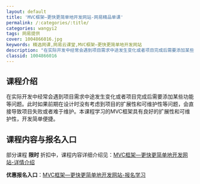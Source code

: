 ```yaml
---
layout: default
title: 'MVC框架—更快更简单地开发网站-网易精品单课'
permalink: /:categories/:title/
categories: wangyi2
tags: 网易提供
cover: 1004866016.jpg
keywords: 精选网课,网易云课堂,MVC框架—更快更简单地开发网站
description: "在实际开发中经常会遇到项目需求中途发生变化或者项目完成后需要添加某些功能等问题。此时如果前期在设计时没有考虑到项目的扩展性和可维护性等问题，会直接导致项目失败或者难于维护。本课程学习的MVC"
classid: 1004866016
---
```


## 课程介绍

在实际开发中经常会遇到项目需求中途发生变化或者项目完成后需要添加某些功能等问题。此时如果前期在设计时没有考虑到项目的扩展性和可维护性等问题，会直接导致项目失败或者难于维护。本课程学习的MVC框架具有良好的扩展性和可维护性，开发简单便捷。

## 课程内容与报名入口

部分课程 **限时** 折扣中，课程内容详细介绍见：[MVC框架—更快更简单地开发网站-详情介绍](https://study.163.com/course/introduction/1004866016.htm?share=1&shareId=1025206652&utm_campaign=share&utm_medium=iphoneShare&utm_source=&utm_u=1025206652)

**优惠报名入口**：[MVC框架—更快更简单地开发网站-报名学习](https://study.163.com/course/introduction/1004866016.htm?share=1&shareId=1025206652&utm_campaign=share&utm_medium=iphoneShare&utm_source=&utm_u=1025206652)

